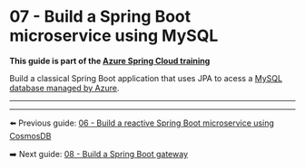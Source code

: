 # 07 - Build a Spring Boot microservice using MySQL

__This guide is part of the [Azure Spring Cloud training](../README.md)__

Build a classical Spring Boot application that uses JPA to acess a [MySQL database managed by Azure](https://docs.microsoft.com/en-us/azure/mysql/?WT.mc_id=azurespringcloud-github-judubois).

---

---

⬅️ Previous guide: [06 - Build a reactive Spring Boot microservice using CosmosDB](../06-build-a-reactive-spring-boot-microservice-using-cosmosdb/README.md)

➡️ Next guide: [08 - Build a Spring Boot gateway](../08-build-a-spring-boot-gateway/README.md)
